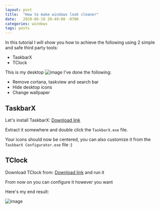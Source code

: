 ```yaml
---
layout: post
title:  "How to make windows look cleaner"
date:   2020-06-18 20:49:00 -0700
categories: windows
tags: posts
---
```


In this tutorial I will show you how to achieve the following using 2 simple and safe third party tools:
- TaskbarX
- TClock

This is my desktop
![image](/assets/images/statewindows.png)
I've done the following:
- Remove cortana, taskview and search bar
- Hide desktop icons
- Change wallpaper

## TaskbarX

Let's install TaskbarX: [Download link](https://github.com/ChrisAnd1998/TaskbarX/releases/tag/1.5.6.0)

Extract it somewhere and double click the `TaskbarX.exe` file.

Your icons should now be centered, you can also customize it from the `TaskbarX Configurator.exe` file :) 

## TClock

Download TClock from: [Download link](https://github.com/White-Tiger/T-Clock) and run it

From now on you can configure it however you want

Here's my end result:

![image](https://media.discordapp.net/attachments/729552902376521772/731942056792162364/unknown.png?width=1194&height=671)